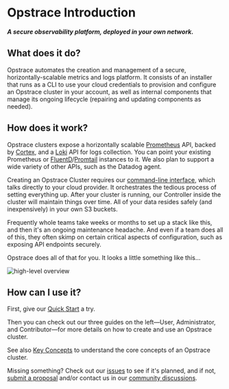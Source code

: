 <!-- markdownlint-disable MD041 -->
<!-- markdownlint-disable MD033 -->

# Opstrace Introduction

 _**A secure observability platform, deployed in your own network.**_

## What does it do?

Opstrace automates the creation and management of a secure, horizontally-scalable metrics and logs platform. It consists of an installer that runs as a CLI to use your cloud credentials to provision and configure an Opstrace cluster in your account, as well as internal components that manage its ongoing lifecycle (repairing and updating components as needed).

## How does it work?

Opstrace clusters expose a horizontally scalable [Prometheus](https://prometheus.io) API, backed by [Cortex](https://github.com/cortexproject/cortex), and a [Loki](https://github.com/grafana/loki) API for logs collection.
You can point your existing Prometheus or [FluentD](https://fluentd.org)/[Promtail](https://github.com/grafana/loki/blob/master/docs/sources/clients/promtail/_index.md) instances to it.
We also plan to support a wide variety of other APIs, such as the Datadog agent.

Creating an Opstrace Cluster requires our [command-line interface](./docs/references/cli.md), which talks directly to your cloud provider.
It orchestrates the tedious process of setting everything up.
After your cluster is running, our Controller inside the cluster will maintain things over time.
All of your data resides safely (and inexpensively) in your own S3 buckets.

Frequently whole teams take weeks or months to set up a stack like this, and then it's an ongoing maintenance headache.
And even if a team does all of this, they often skimp on certain critical aspects of configuration, such as exposing API endpoints securely.

Opstrace does all of that for you.
It looks a little something like this...

![high-level overview](https://share.balsamiq.com/c/kaP69UqhbdMMmzaaHB8u1a.png)

## How can I use it?

First, give our [Quick Start](./docs/quickstart.md) a try.

Then you can check out our three guides on the left—User, Administrator, and Contributor—for more details on how to create and use an Opstrace cluster.

See also [Key Concepts](docs/references/concepts.md) to understand the core concepts of an Opstrace cluster.

Missing something?  Check out our [issues](https://go.opstrace.com/gh) to see if it's planned, and if not, [submit a proposal](https://go.opstrace.com/proposal) and/or contact us in our [community discussions](https://go.opstrace.com/community).
